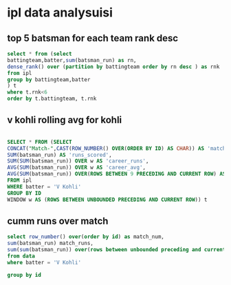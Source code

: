 # ipl data analysuisi

## top 5 batsman for each team rank desc

```sql
select * from (select 
battingteam,batter,sum(batsman_run) as rn,
dense_rank() over (partition by battingteam order by rn desc ) as rnk
from ipl
group by battingteam,batter
) t
where t.rnk<6
order by t.battingteam, t.rnk
```


## v kohli  rolling  avg for kohli


```sql

SELECT * FROM (SELECT 
CONCAT("Match-",CAST(ROW_NUMBER() OVER(ORDER BY ID) AS CHAR)) AS 'match_no',
SUM(batsman_run) AS 'runs_scored',
SUM(SUM(batsman_run)) OVER w AS 'career_runs',
AVG(SUM(batsman_run)) OVER w AS 'career_avg',
AVG(SUM(batsman_run)) OVER(ROWS BETWEEN 9 PRECEDING AND CURRENT ROW) AS 'rolling_avg'
FROM ipl
WHERE batter = 'V Kohli'
GROUP BY ID
WINDOW w AS (ROWS BETWEEN UNBOUNDED PRECEDING AND CURRENT ROW)) t

```

## cumm runs over match

```sql
select row_number() over(order by id) as match_num,
sum(batsman_run) match_runs,
sum(sum(batsman_run)) over(rows between unbounded preceding and current row) as cr_run
from data
where batter = 'V Kohli'

group by id

```
